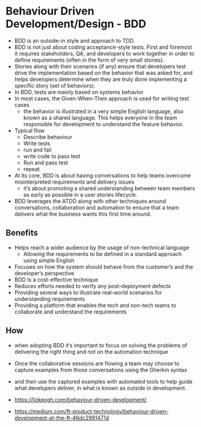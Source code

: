 # Behaviour Driven Development/Design - BDD

- BDD is an outside-in style and approach to TDD.
- BDD is not just about coding acceptance-style tests. First and foremost it requires stakeholders, QA, and developers to work together in order to define requirements (often in the form of very small stories).
- Stories along with their scenarios (if any) ensure that developers test drive the implementation based on the behavior that was asked for, and helps developers determine when they are truly done implementing a specific story (set of behaviors).
- In BDD, tests are mainly based on systems behavior
- In most cases, the Given-When-Then approach is used for writing test cases
  - the behavior is illustrated in a very simple English language, also known as a shared language. This helps everyone in the team responsible for development to understand the feature behavior.
- Typical flow
  - Describe behaviour
  - Write tests
  - run and fail
  - write code to pass test
  - Run and pass test
  - repeat
- At its core, BDD is about having conversations to help teams overcome misinterpreted requirements and delivery issues
  - it’s about promoting a shared understanding between team members as early as possible in a user stories lifecycle.
- BDD leverages the ATDD along with other techniques around conversations, collaboration and automation to ensure that a team delivers what the business wants this first time around.

## Benefits

- Helps reach a wider audience by the usage of non-technical language
  - Allowing the requirements to be defined in a standard approach using simple English
- Focuses on how the system should behave from the customer’s and the developer’s perspective
- BDD Is a cost-effective technique
- Reduces efforts needed to verify any post-deployment defects
- Providing several ways to illustrate real-world scenarios for understanding requirements
- Providing a platform that enables the tech and non-tech teams to collaborate and understand the requirements

## How

- when adopting BDD it’s important to focus on solving the problems of delivering the right thing and not on the automation technique
- Once the collaborative sessions are flowing a team may choose to capture examples from those conversations using the Gherkin syntax
- and then use the captured examples with automated tools to help guide what developers deliver, in what is known as outside in development.

- https://lizkeogh.com/behaviour-driven-development/
- https://medium.com/ft-product-technology/behaviour-driven-development-at-the-ft-46dc2991471d

